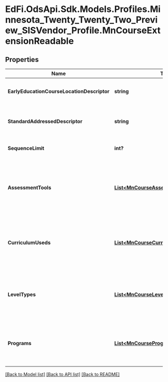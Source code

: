 # EdFi.OdsApi.Sdk.Models.Profiles.Minnesota_Twenty_Twenty_Two_Preview_SISVendor_Profile.MnCourseExtensionReadable
## Properties

Name | Type | Description | Notes
------------ | ------------- | ------------- | -------------
**EarlyEducationCourseLocationDescriptor** | **string** | Classification of instruction site for Early Education. E.g., child&#39;s home or care center. | [optional] 
**StandardAddressedDescriptor** | **string** | Locality of entity who&#39;s learning standard is addressed by this course. E.g., State, Federal, or Local. | [optional] 
**SequenceLimit** | **int?** | The upper limit of this course within a sequence. E.g., (1 of N) | [optional] 
**AssessmentTools** | [**List&lt;MnCourseAssessmentToolReadable&gt;**](MnCourseAssessmentToolReadable.md) | An unordered collection of courseAssessmentTools. Assessment tool that has been implemented for the course. General purpose but intially implemented for Early Education. | [optional] 
**CurriculumUseds** | [**List&lt;MnCourseCurriculumUsedReadable&gt;**](MnCourseCurriculumUsedReadable.md) | An unordered collection of courseCurriculumUseds. Curriculum as implemented for the course. General purpose but intially implemented for Early Education. | [optional] 
**LevelTypes** | [**List&lt;MnCourseLevelTypeReadable&gt;**](MnCourseLevelTypeReadable.md) | An unordered collection of courseLevelTypes. The &#39;type level&#39; of which the course is associated. E.g, Advanced, Articulated, Basic, Dual, General, No credit, Occupational | [optional] 
**Programs** | [**List&lt;MnCourseProgramReadable&gt;**](MnCourseProgramReadable.md) | An unordered collection of coursePrograms. Program associated to the course. General purpose but intially extended for Early Education. | [optional] 

[[Back to Model list]](../README.md#documentation-for-models) [[Back to API list]](../README.md#documentation-for-api-endpoints) [[Back to README]](../README.md)


